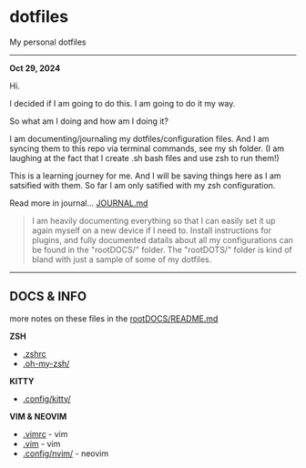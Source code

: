 # dotfiles
My personal dotfiles

---

**Oct 29, 2024**

Hi.

I decided if I am going to do this.
I am going to do it my way.


So what am I doing and how am I doing it?

I am documenting/journaling my dotfiles/configuration files. And I am syncing them to this repo via terminal commands, see my sh folder. (I am laughing at the fact that I create .sh bash files and use zsh to run them!)

This is a learning journey for me.
And I will be saving things here as I am satsified with them.
So far I am only satified with my zsh configuration.

Read more in journal...
[JOURNAL.md](JOURNAL.md)

> I am heavily documenting everything so that I can easily set it up again myself on a new device if I need to.
> Install instructions for plugins, and fully documented datails about all my configurations can be found in the "rootDOCS/" folder.
> The "rootDOTS/" folder is kind of bland with just a sample of some of my dotfiles.


---


## DOCS & INFO
more notes on these files in the [rootDOCS/README.md](rootDOCS/README.md)

**ZSH**
- [.zshrc](rootDOCS/zshrc.md)
- [.oh-my-zsh/](rootDOCS/oh-my-zsh.md)

**KITTY**
- [.config/kitty/](rootDOCS/config_kitty.md)

**VIM & NEOVIM**
- [.vimrc](rootDOCS/vimrc.md) - vim
- [.vim](rootDOCS/vim.md) - vim
- [.config/nvim/](rootDOCS/config_nvim.md) - neovim
